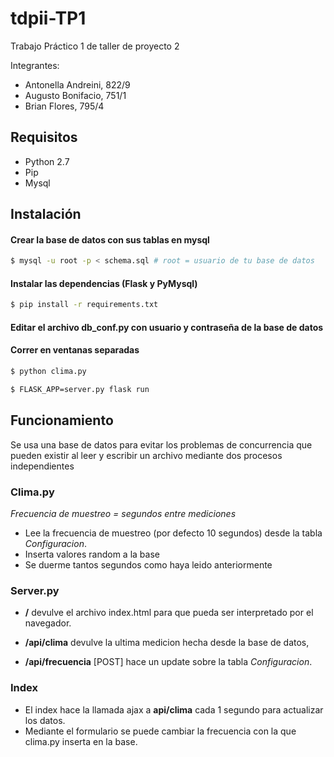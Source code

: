 # tdpii-TP1
Trabajo Práctico 1 de taller de proyecto 2

Integrantes:
- Antonella Andreini, 822/9
- Augusto Bonifacio, 751/1
- Brian Flores, 795/4
## Requisitos

- Python 2.7
- Pip
- Mysql

## Instalación

#### Crear la base de datos con sus tablas en mysql

``` sh
$ mysql -u root -p < schema.sql # root = usuario de tu base de datos
``` 

#### Instalar las dependencias (Flask y PyMysql)

``` sh
$ pip install -r requirements.txt
``` 

#### Editar el archivo db_conf.py con usuario y contraseña de la base de datos

#### Correr en ventanas separadas

``` sh
$ python clima.py
``` 

``` sh
$ FLASK_APP=server.py flask run
``` 

## Funcionamiento

Se usa una base de datos para evitar los problemas de concurrencia que pueden existir al leer y escribir un archivo mediante dos procesos independientes

### Clima.py
*Frecuencia de muestreo = segundos entre mediciones*

- Lee la frecuencia de muestreo (por defecto 10 segundos) desde la tabla *Configuracion*. 
- Inserta valores random a la base
- Se duerme tantos segundos como haya leido anteriormente

### Server.py

- **/** devulve el archivo index.html para que pueda ser interpretado por el navegador.

- **/api/clima** devulve la ultima medicion hecha desde la base de datos,

- **/api/frecuencia** [POST] hace un update sobre la tabla *Configuracion*.  

### Index

- El index hace la llamada ajax a **api/clima** cada 1 segundo para actualizar los datos.
- Mediante el formulario se puede cambiar la frecuencia con la que clima.py inserta en la base.
